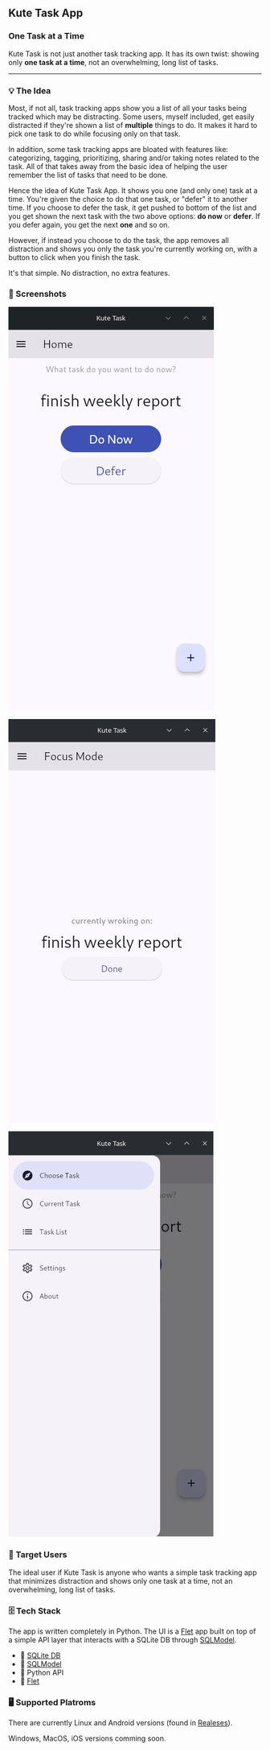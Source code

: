## Kute Task App

### One Task at a Time
Kute Task is not just another task tracking app. It has its own twist: showing only **one task at a time**, not an overwhelming, long list of tasks.

---
### 💡 The Idea
Most, if not all, task tracking apps show you a list of all your tasks being tracked which may be distracting.
Some users, myself included, get easily distracted if they're shown a list of **multiple** things to do. It makes it hard to pick one task to do while focusing only on that task.

In addition, some task tracking apps are bloated with features like: categorizing, tagging, prioritizing, sharing and/or taking notes related to the task. All of that takes away from the basic idea of helping the user remember the list of tasks that need to be done.

Hence the idea of Kute Task App. It shows you one (and only one) task at a time. You're given the choice to do that one task, or "defer" it to another time.
If you choose to defer the task, it get pushed to bottom of the list and you get shown the next task with the two above options: **do now** or **defer**. If you defer again, you get the next **one** and so on.

However, if instead you choose to do the task, the app removes all distraction and shows you only the task you're currently working on, with a button to click when you finish the task.

It's that simple. No distraction, no extra features.

### 📸 Screenshots

![Home screen showing a single task](demo/task_select_view.png)

![Focus Mode screen showing the task bering currently done](demo/focus_mode_view.png)

![side menue](demo/side_menu.png)

### 🎯 Target Users
The ideal user if Kute Task is anyone who wants a simple task tracking app that minimizes distraction and shows only one task at a time, not an overwhelming, long list of tasks.

### 🗄️ Tech Stack
The app is written completely in Python. The UI is a [Flet](https://flet.dev/) app built on top of a simple API layer that interacts with a SQLite DB through [SQLModel](https://sqlmodel.tiangolo.com/).

- 💾 [SQLite DB](https://sqlite.org/)
- 🔌 [SQLModel](https://sqlmodel.tiangolo.com/)
- 🐍 Python API
- 📱 [Flet](https://flet.dev/)


### 🖥️ Supported Platroms
There are currently Linux and Android versions (found in [Realeses](https://github.com/ahmedlemine/kute-task/releases)).

Windows, MacOS, iOS versions comming soon.